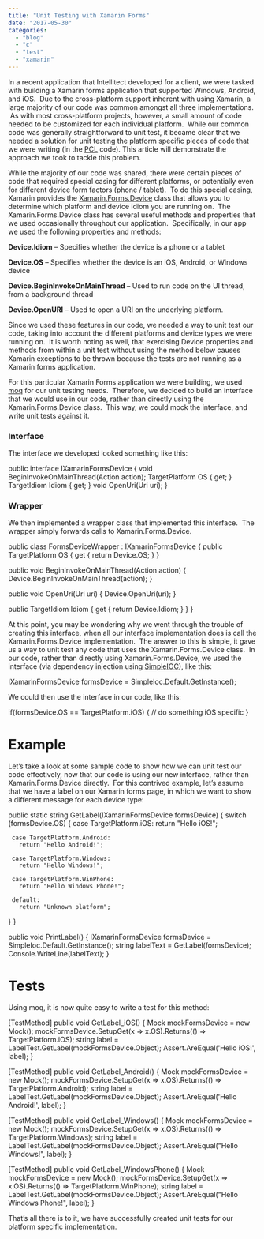 ```yaml
---
title: "Unit Testing with Xamarin Forms"
date: "2017-05-30"
categories: 
  - "blog"
  - "c"
  - "test"
  - "xamarin"
---
```


In a recent application that Intellitect developed for a client, we were tasked with building a Xamarin forms application that supported Windows, Android, and iOS.  Due to the cross-platform support inherent with using Xamarin, a large majority of our code was common amongst all three implementations.  As with most cross-platform projects, however, a small amount of code needed to be customized for each individual platform.  While our common code was generally straightforward to unit test, it became clear that we needed a solution for unit testing the platform specific pieces of code that we were writing (in the [PCL](https://developer.xamarin.com/guides/cross-platform/application_fundamentals/pcl/introduction_to_portable_class_libraries/) code). This article will demonstrate the approach we took to tackle this problem.

While the majority of our code was shared, there were certain pieces of code that required special casing for different platforms, or potentially even for different device form factors (phone / tablet).  To do this special casing, Xamarin provides the [Xamarin.Forms.Device](https://developer.xamarin.com/guides/xamarin-forms/platform-features/device/) class that allows you to determine which platform and device idiom you are running on.  The Xamarin.Forms.Device class has several useful methods and properties that we used occasionally throughout our application.  Specifically, in our app we used the following properties and methods:

**Device.Idiom** – Specifies whether the device is a phone or a tablet

**Device.OS** – Specifies whether the device is an iOS, Android, or Windows device

**Device.BeginInvokeOnMainThread** – Used to run code on the UI thread, from a background thread

**Device.OpenURI** – Used to open a URI on the underlying platform. 

Since we used these features in our code, we needed a way to unit test our code, taking into account the different platforms and device types we were running on.  It is worth noting as well, that exercising Device properties and methods from within a unit test without using the method below causes Xamarin exceptions to be thrown because the tests are not running as a Xamarin forms application.

For this particular Xamarin Forms application we were building, we used [moq](https://github.com/moq) for our unit testing needs.  Therefore, we decided to build an interface that we would use in our code, rather than directly using the Xamarin.Forms.Device class.  This way, we could mock the interface, and write unit tests against it.

### **Interface**

The interface we developed looked something like this:

public interface IXamarinFormsDevice
{
    void BeginInvokeOnMainThread(Action action);
    TargetPlatform OS { get; }
    TargetIdiom Idiom { get; }
    void OpenUri(Uri uri);
}
﻿

### **Wrapper**

We then implemented a wrapper class that implemented this interface.  The wrapper simply forwards calls to Xamarin.Forms.Device.

public class FormsDeviceWrapper : IXamarinFormsDevice
{
   public TargetPlatform OS
   {
      get
      {
         return Device.OS;
      }
   }

   public void BeginInvokeOnMainThread(Action action)
   {
      Device.BeginInvokeOnMainThread(action);
   }

   public void OpenUri(Uri uri)
   {
      Device.OpenUri(uri);
   }

   public TargetIdiom Idiom
   {
      get
      {
         return Device.Idiom;
      }
   }
}

At this point, you may be wondering why we went through the trouble of creating this interface, when all our interface implementation does is call the Xamarin.Forms.Device implementation.  The answer to this is simple, it gave us a way to unit test any code that uses the Xamarin.Forms.Device class.  In our code, rather than directly using Xamarin.Forms.Device, we used the interface (via dependency injection using [SimpleIOC](https://msdn.microsoft.com/en-us/magazine/jj991965.aspx)), like this:

   IXamarinFormsDevice formsDevice = SimpleIoc.Default.GetInstance();

We could then use the interface in our code, like this:

   if(formsDevice.OS == TargetPlatform.iOS)
   {
      // do something iOS specific
   }

# **Example**

Let’s take a look at some sample code to show how we can unit test our code effectively, now that our code is using our new interface, rather than Xamarin.Forms.Device directly.  For this contrived example, let’s assume that we have a label on our Xamarin forms page, in which we want to show a different message for each device type:

public static string GetLabel(IXamarinFormsDevice formsDevice)
{
   switch (formsDevice.OS)
   {
     case TargetPlatform.iOS:
       return "Hello iOS!";

     case TargetPlatform.Android:
       return "Hello Android!";

     case TargetPlatform.Windows:
       return "Hello Windows!";

     case TargetPlatform.WinPhone:
       return "Hello Windows Phone!";

     default:
       return "Unknown platform";
   }
}

 public void PrintLabel()
 {
     IXamarinFormsDevice formsDevice = SimpleIoc.Default.GetInstance();
     string labelText = GetLabel(formsDevice);
     Console.WriteLine(labelText);
 }

# **Tests**

Using moq, it is now quite easy to write a test for this method:

\[TestMethod\]
public void GetLabel\_iOS()
{
   Mock mockFormsDevice = new Mock();
   mockFormsDevice.SetupGet(x => x.OS).Returns(() => TargetPlatform.iOS);
   string label = LabelTest.GetLabel(mockFormsDevice.Object);
   Assert.AreEqual('Hello iOS!', label);
}

\[TestMethod\]
public void GetLabel\_Android()
{
   Mock mockFormsDevice = new Mock();
   mockFormsDevice.SetupGet(x => x.OS).Returns(() => TargetPlatform.Android);
   string label = LabelTest.GetLabel(mockFormsDevice.Object);
   Assert.AreEqual('Hello Android!', label);
}

\[TestMethod\]
public void GetLabel\_Windows()
{
   Mock<IXamarinFormsDevice> mockFormsDevice = new Mock<IXamarinFormsDevice>();
   mockFormsDevice.SetupGet(x => x.OS).Returns(() => TargetPlatform.Windows);
   string label = LabelTest.GetLabel(mockFormsDevice.Object);
   Assert.AreEqual("Hello Windows!", label);
}

\[TestMethod\]
public void GetLabel\_WindowsPhone()
{
   Mock<IXamarinFormsDevice> mockFormsDevice = new Mock<IXamarinFormsDevice>();
   mockFormsDevice.SetupGet(x => x.OS).Returns(() => TargetPlatform.WinPhone);
   string label = LabelTest.GetLabel(mockFormsDevice.Object);
   Assert.AreEqual("Hello Windows Phone!", label);
}

That’s all there is to it, we have successfully created unit tests for our platform specific implementation.
